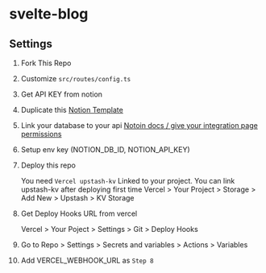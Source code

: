 # svelte-blog

## Settings

1. Fork This Repo
2. Customize `src/routes/config.ts`
3. Get API KEY from notion
4. Duplicate this [Notion Template](https://morethanmin.notion.site/12c38b5f459d4eb9a759f92fba6cea36?v=2e7962408e3842b2a1a801bf3546edda)
5. Link your database to your api [Notoin docs / give your integration page permissions](https://developers.notion.com/docs/create-a-notion-integration#give-your-integration-page-permissions)
6. Setup env key (NOTION_DB_ID, NOTION_API_KEY)
7. Deploy this repo

   You need `Vercel upstash-kv` Linked to your project.
   You can link upstash-kv after deploying first time
   Vercel > Your Project > Storage > Add New > Upstash > KV Storage

8. Get Deploy Hooks URL from vercel

   Vercel > Your Poject > Settings > Git > Deploy Hooks

9. Go to Repo > Settings > Secrets and variables > Actions > Variables
10. Add VERCEL_WEBHOOK_URL as `Step 8`
